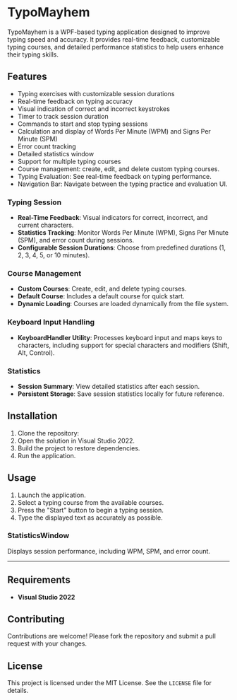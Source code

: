 # TypoMayhem

TypoMayhem is a WPF-based typing application designed to improve typing speed and accuracy. It provides real-time feedback, customizable typing courses, and detailed performance statistics to help users enhance their typing skills.

## Features

- Typing exercises with customizable session durations
- Real-time feedback on typing accuracy
- Visual indication of correct and incorrect keystrokes
- Timer to track session duration
- Commands to start and stop typing sessions
- Calculation and display of Words Per Minute (WPM) and Signs Per Minute (SPM)
- Error count tracking
- Detailed statistics window
- Support for multiple typing courses
- Course management: create, edit, and delete custom typing courses.
- Typing Evaluation: See real-time feedback on typing performance.
- Navigation Bar: Navigate between the typing practice and evaluation UI.

### Typing Session
- **Real-Time Feedback**: Visual indicators for correct, incorrect, and current characters.
- **Statistics Tracking**: Monitor Words Per Minute (WPM), Signs Per Minute (SPM), and error count during sessions.
- **Configurable Session Durations**: Choose from predefined durations (1, 2, 3, 4, 5, or 10 minutes).

### Course Management
- **Custom Courses**: Create, edit, and delete typing courses.
- **Default Course**: Includes a default course for quick start.
- **Dynamic Loading**: Courses are loaded dynamically from the file system.

### Keyboard Input Handling
- **KeyboardHandler Utility**: Processes keyboard input and maps keys to characters, including support for special characters and modifiers (Shift, Alt, Control).

### Statistics
- **Session Summary**: View detailed statistics after each session.
- **Persistent Storage**: Save session statistics locally for future reference.



## Installation

1. Clone the repository:
2. Open the solution in Visual Studio 2022.
3. Build the project to restore dependencies.
4. Run the application.

## Usage

1. Launch the application.
2. Select a typing course from the available courses.
3. Press the "Start" button to begin a typing session.
4. Type the displayed text as accurately as possible.
### StatisticsWindow
Displays session performance, including WPM, SPM, and error count.

---

## Requirements
- **Visual Studio 2022**

## Contributing

Contributions are welcome! Please fork the repository and submit a pull request with your changes.


## License

This project is licensed under the MIT License. See the `LICENSE` file for details.

